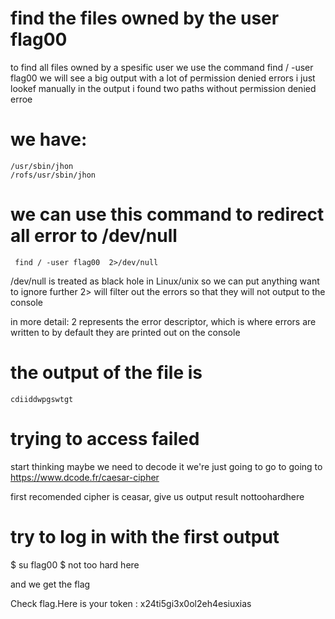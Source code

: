 # find the files owned by the user flag00
to find all files owned by a spesific user we use the command 
	find / -user flag00
we will see a big output with a lot of permission denied errors 
i just lookef manually in the output i found two paths without permission denied erroe 

# we have:
	/usr/sbin/jhon
	/rofs/usr/sbin/jhon
# we can use this command to redirect all error to /dev/null
	 find / -user flag00  2>/dev/null

/dev/null is treated as black hole in Linux/unix so we can put anything want to ignore 
further 2> will filter out the errors so that they will not output to the console 

in more detail: 2 represents the error descriptor, which is where errors are written to by default they are printed out on the console 

# the output of the file is
	cdiiddwpgswtgt

# trying to access failed 

start thinking maybe we need to decode it we're just going to go to 
 going to 
 https://www.dcode.fr/caesar-cipher

 first recomended cipher is ceasar, give us output result 
 	nottoohardhere

# try to log in with the first output 


$ su flag00
$ not too hard here 

and we get the flag 

Check flag.Here is your token : x24ti5gi3x0ol2eh4esiuxias
